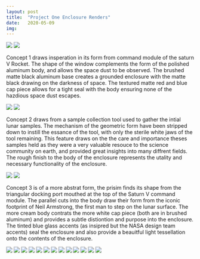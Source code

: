 ```yaml
---
layout: post
title:  "Project One Enclosure Renders"
date:   2020-05-09
img:
---
```


<img src="{{site.baseurl}}/assets/img/DesignImages/render3.JPG">
<img src="{{site.baseurl}}/assets/img/DesignImages/render4.JPG">

Concept 1 draws insperation in its form from command module of the saturn V Rocket. The shape of the window complements the form of the polished aluminum body, and allows the space dust to be observed. The brushed matte black aluminum base creates a grounded enclosure with the matte black drawing on the darkness of space. The textured matte red and blue cap piece allows for a tight seal with the body ensuring none of the hazdious space dust escapes.  

<img src="{{site.baseurl}}/assets/img/DesignImages/render5.JPG">
<img src="{{site.baseurl}}/assets/img/DesignImages/render6.JPG">

Concept 2 draws from a sample collection tool used to gather the intial lunar samples. The mechanism of the geometric form have been stripped down to instill the essance of the tool, with only the sterile white jaws of the tool remaining. This feature draws on the the care and importance theses samples held as they were a very valuable resouce to the science community on earth, and provided great insights into many diffrent fields. The rough finish to the body of the enclosure represents the utality and necessary functionality of the enclosure.  


<img src="{{site.baseurl}}/assets/img/DesignImages/render2.JPG">
<img src="{{site.baseurl}}/assets/img/DesignImages/render2.JPG">

Concept 3 is of a more abstrat form, the prisim finds its shape from the triangular docking port mouthed at the top of the Saturn V command module. The parallel cuts into the body draw their form from the iconic footprint of Neil Armstrong, the first man to step on the lunar surface. The more cream body contrats the more white cap piece (both are in brushed aluminum) and provides a subtle distiontion and purpose into the enclosure. The tinted blue glass accents (as insipred but the NASA design team accents) seal the enclosure and also provide a beauitful light tessellation onto the contents of the enclosure.      

<img src="{{site.baseurl}}/assets/img/DesignImages/render10.JPG">
<img src="{{site.baseurl}}/assets/img/DesignImages/render11.JPG">
<img src="{{site.baseurl}}/assets/img/DesignImages/render12.JPG">
<img src="{{site.baseurl}}/assets/img/DesignImages/render13.JPG">


<img src="{{site.baseurl}}/assets/img/DesignImages/render14.JPG">
<img src="{{site.baseurl}}/assets/img/DesignImages/render15.JPG">
<img src="{{site.baseurl}}/assets/img/DesignImages/render16.JPG">
<img src="{{site.baseurl}}/assets/img/DesignImages/render17.JPG">
<img src="{{site.baseurl}}/assets/img/DesignImages/render18.JPG">
<img src="{{site.baseurl}}/assets/img/DesignImages/render19.JPG">
<img src="{{site.baseurl}}/assets/img/DesignImages/render20.JPG">
<img src="{{site.baseurl}}/assets/img/DesignImages/render21.JPG">
<img src="{{site.baseurl}}/assets/img/DesignImages/render22.JPG">
